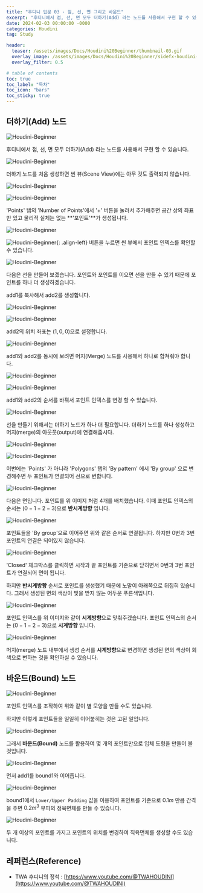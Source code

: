 ```yaml
---
title: "후디니 입문 03 - 점, 선, 면 그리고 바운드"
excerpt: "후디니에서 점, 선, 면 모두 더하기(Add) 라는 노드를 사용해서 구현 할 수 있습니다."
date: 2024-02-03 00:00:00 -0000
categories: Houdini
tag: Study

header:
  teaser: /assets/images/Docs/Houdini%20Beginner/thumbnail-03.gif
  overlay_image: /assets/images/Docs/Houdini%20Beginner/sidefx-houdini-hd-logo-01.png
  overlay_filter: 0.5

# table of contents
toc: true
toc_label: "목차"
toc_icon: "bars"
toc_sticky: true
---
```

## 더하기(Add) 노드

![Houdini-Beginner](/assets/images/Docs/Houdini%20Beginner/035.png)

후디니에서 점, 선, 면 모두 더하기(Add) 라는 노드를 사용해서 구현 할 수 있습니다.

![Houdini-Beginner](/assets/images/Docs/Houdini%20Beginner/033.png)

더하기 노드를 처음 생성하면 씬 뷰(Scene View)에는 아무 것도 출력되지 않습니다.

![Houdini-Beginner](/assets/images/Docs/Houdini%20Beginner/037.png)

![Houdini-Beginner](/assets/images/Docs/Houdini%20Beginner/005.gif)

'Points' 탭의 'Number of Points'에서 '${+}$' 버튼을 눌러서 추가해주면 공간 상의 좌표만 있고 물리적 실체는 없는 **'포인트'**가 생성됩니다.

![Houdini-Beginner](/assets/images/Docs/Houdini%20Beginner/036.png)

![Houdini-Beginner](/assets/images/Docs/Houdini%20Beginner/034.png){: .align-left} 
버튼을 누르면 씬 뷰에서 포인트 인덱스를 확인할 수 있습니다.

![Houdini-Beginner](/assets/images/Docs/Houdini%20Beginner/039.png)

다음은 선을 만들어 보겠습니다. 포인트와 포인트를 이으면 선을 만들 수 있기 때문에 포인트를 하나 더 생성하겠습니다.

add1를 복사해서 add2를 생성합니다.

![Houdini-Beginner](/assets/images/Docs/Houdini%20Beginner/040.png)

![Houdini-Beginner](/assets/images/Docs/Houdini%20Beginner/038.png)

add2의 위치 좌표는 ${(1, 0, 0)}$으로 설정합니다.

![Houdini-Beginner](/assets/images/Docs/Houdini%20Beginner/040.png)

add1와 add2를 동시에 보려면 머지(Merge) 노드를 사용해서 하나로 합쳐줘야 합니다.

![Houdini-Beginner](/assets/images/Docs/Houdini%20Beginner/006.gif)

![Houdini-Beginner](/assets/images/Docs/Houdini%20Beginner/041.png)

add1와 add2의 순서를 바꿔서 포인트 인덱스를 변경 할 수 있습니다.

![Houdini-Beginner](/assets/images/Docs/Houdini%20Beginner/043.png)

선을 만들기 위해서는 더하기 노드가 하나 더 필요합니다. 더하기 노드를 하나 생성하고 머지(merge)의 아웃풋(output)에 연결해줍시다.

![Houdini-Beginner](/assets/images/Docs/Houdini%20Beginner/007.gif)

![Houdini-Beginner](/assets/images/Docs/Houdini%20Beginner/042.png)

이번에는 'Points' 가 아니라 'Polygons' 탭의 'By pattern' 에서 'By group' 으로 변경해주면 두 포인트가 연결되어 선으로 변합니다.

![Houdini-Beginner](/assets/images/Docs/Houdini%20Beginner/044.png)

다음은 면입니다. 포인트를 위 이미지 처럼 ${4}$개를 배치했습니다. 이때 포인트 인덱스의 순서는 ${(0-1-2-3)}$으로 **반시계방향** 입니다.

![Houdini-Beginner](/assets/images/Docs/Houdini%20Beginner/046.png)

포인트들을 'By group'으로 이어주면 위와 같은 순서로 연결됩니다. 하지만 ${0}$번과 ${3}$번 포인트의 연결은 되어있지 않습니다.

![Houdini-Beginner](/assets/images/Docs/Houdini%20Beginner/047.png)

'Closed' 체크박스를 클릭하면 시작과 끝 포인트를 기준으로 닫히면서 ${0}$번과 ${3}$번 포인트가 연결되어 면이 됩니다.

하지만 **반시계방향** 순서로 포인트를 생성했기 때문에 노말이 아래쪽으로 뒤집혀 있습니다. 그래서 생성된 면의 색상이 빛을 받지 않는 어두운 푸른색입니다.

![Houdini-Beginner](/assets/images/Docs/Houdini%20Beginner/048.png)

포인트 인덱스를 위 이미지와 같이 **시계방향**으로 맞춰주겠습니다. 포인트 인덱스의 순서는 ${(0-1-2-3)}$으로 **시계방향** 입니다. 

![Houdini-Beginner](/assets/images/Docs/Houdini%20Beginner/008.gif)

머지(merge) 노드 내부에서 생성 순서를 **시계방향**으로 변경하면 생성된 면의 색상이 회색으로 변하는 것을 확인하실 수 있습니다.

## 바운드(Bound) 노드

![Houdini-Beginner](/assets/images/Docs/Houdini%20Beginner/049.png)

포인트 인덱스를 조작하여 위와 같이 별 모양을 만들 수도 있습니다.

하지만 이렇게 포인트들을 일일히 이어붙히는 것은 고된 일입니다.

![Houdini-Beginner](/assets/images/Docs/Houdini%20Beginner/050.png)

그래서 **바운드(Bound)** 노드를 활용하여 몇 개의 포인트만으로 입체 도형을 만들어 볼 것입니다.

![Houdini-Beginner](/assets/images/Docs/Houdini%20Beginner/051.png)

먼저 add1를 bound1와 이어줍니다.

![Houdini-Beginner](/assets/images/Docs/Houdini%20Beginner/052.png)

bound1에서 `Lower/Upper Padding` 값을 이용하여 포인트를 기준으로 ${0.1m}$ 만큼 간격을 주면 ${0.2m^{3}}$ 부피의 정육면체를 만들 수 있습니다. 

![Houdini-Beginner](/assets/images/Docs/Houdini%20Beginner/010.gif)

두 개 이상의 포인트를 가지고 포인트의 위치를 변경하여 직육면체를 생성할 수도 있습니다.

## 레퍼런스(Reference)
- TWA 후디니의 정석 : [https://www.youtube.com/@TWAHOUDINI](https://www.youtube.com/@TWAHOUDINI)